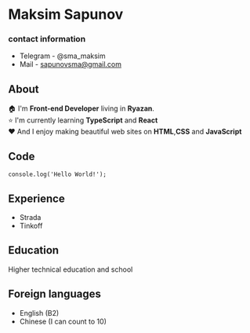 # Maksim Sapunov

### contact information
* Telegram - @sma_maksim
* Mail - sapunovsma@gmail.com

 ## About  
🏠 I'm **Front-end Developer** living in **Ryazan**.  
⭐ I'm currently learning **TypeScript** and **React**  
❤️ And I enjoy making beautiful web sites on **HTML**,**CSS** and **JavaScript**

## Code 
```
console.log('Hello World!');
```

## Experience
* Strada
* Tinkoff

## Education
Higher technical education and school 

## Foreign languages
* English (B2) 
* Chinese (I can count to 10)

